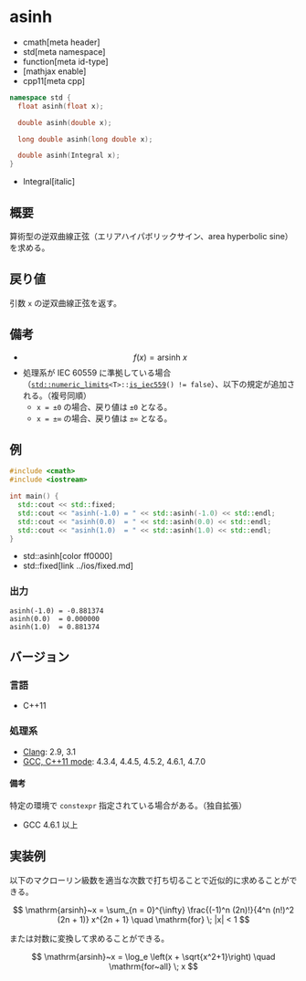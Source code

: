 # asinh
* cmath[meta header]
* std[meta namespace]
* function[meta id-type]
* [mathjax enable]
* cpp11[meta cpp]

```cpp
namespace std {
  float asinh(float x);

  double asinh(double x);

  long double asinh(long double x);

  double asinh(Integral x);
}
```
* Integral[italic]

## 概要
算術型の逆双曲線正弦（エリアハイパボリックサイン、area hyperbolic sine）を求める。


## 戻り値
引数 `x` の逆双曲線正弦を返す。


## 備考
- $$ f(x) = \mathrm{arsinh}~x $$
- 処理系が IEC 60559 に準拠している場合（[`std::numeric_limits`](../limits/numeric_limits.md)`<T>::`[`is_iec559`](../limits/numeric_limits/is_iec559.md)`() != false`）、以下の規定が追加される。（複号同順）
	- `x = ±0` の場合、戻り値は `±0` となる。
	- `x = ±∞` の場合、戻り値は `±∞` となる。


## 例
```cpp
#include <cmath>
#include <iostream>

int main() {
  std::cout << std::fixed;
  std::cout << "asinh(-1.0) = " << std::asinh(-1.0) << std::endl;
  std::cout << "asinh(0.0)  = " << std::asinh(0.0) << std::endl;
  std::cout << "asinh(1.0)  = " << std::asinh(1.0) << std::endl;
}
```
* std::asinh[color ff0000]
* std::fixed[link ../ios/fixed.md]

### 出力
```
asinh(-1.0) = -0.881374
asinh(0.0)  = 0.000000
asinh(1.0)  = 0.881374
```

## バージョン
### 言語
- C++11

### 処理系
- [Clang](/implementation.md#clang): 2.9, 3.1
- [GCC, C++11 mode](/implementation.md#gcc): 4.3.4, 4.4.5, 4.5.2, 4.6.1, 4.7.0


#### 備考
特定の環境で `constexpr` 指定されている場合がある。（独自拡張）

- GCC 4.6.1 以上


## 実装例
以下のマクローリン級数を適当な次数で打ち切ることで近似的に求めることができる。

$$ \mathrm{arsinh}~x = \sum_{n = 0}^{\infty} \frac{(-1)^n (2n)!}{4^n (n!)^2 (2n + 1)} x^{2n + 1} \quad \mathrm{for} \; |x| < 1 $$


または対数に変換して求めることができる。

$$ \mathrm{arsinh}~x = \log_e \left(x + \sqrt{x^2+1}\right) \quad \mathrm{for~all} \; x $$
